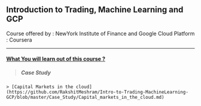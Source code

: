 ## Introduction to Trading, Machine Learning and GCP

Course offered by : NewYork Institute of Finance and Google Cloud
Platform : Coursera

 ---

#### [What You will learn out of this course ?](https://github.com/RakshitMeshram/Intro-to-Trading-MachineLearning-GCP/blob/master/Learning_Objective/what_u_will_learn.md)

> ##### Case Study
    > [Capital Markets in the cloud](https://github.com/RakshitMeshram/Intro-to-Trading-MachineLearning-GCP/blob/master/Case_Study/Capital_markets_in_the_cloud.md)
